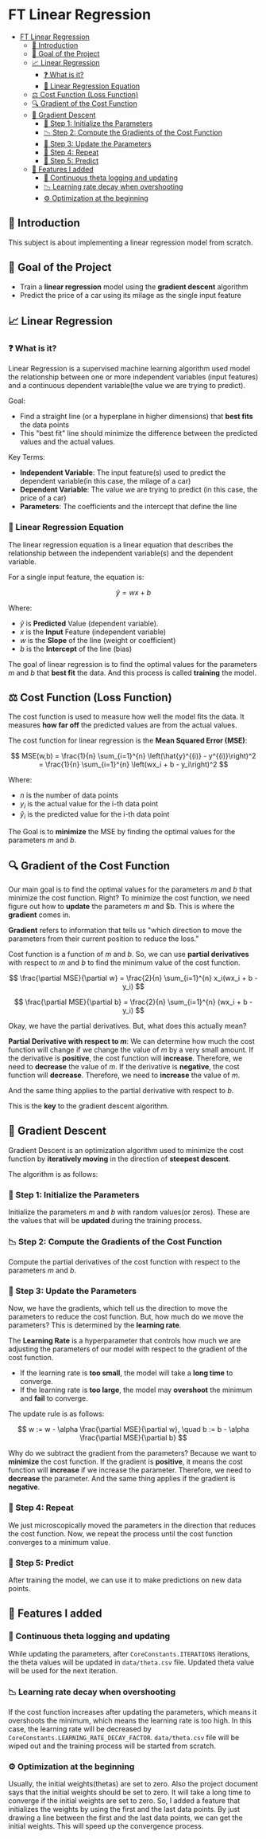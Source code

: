 # FT Linear Regression

- [FT Linear Regression](#ft-linear-regression)
  - [📘 Introduction](#-introduction)
  - [🎯 Goal of the Project](#-goal-of-the-project)
  - [📈 Linear Regression](#-linear-regression)
    - [❓ What is it?](#-what-is-it)
    - [📏 Linear Regression Equation](#-linear-regression-equation)
  - [⚖️ Cost Function (Loss Function)](#️-cost-function-loss-function)
  - [🔍 Gradient of the Cost Function](#-gradient-of-the-cost-function)
  - [🚀 Gradient Descent](#-gradient-descent)
    - [🔢 Step 1: Initialize the Parameters](#-step-1-initialize-the-parameters)
    - [📉 Step 2: Compute the Gradients of the Cost Function](#-step-2-compute-the-gradients-of-the-cost-function)
    - [🔄 Step 3: Update the Parameters](#-step-3-update-the-parameters)
    - [🔁 Step 4: Repeat](#-step-4-repeat)
    - [🔮 Step 5: Predict](#-step-5-predict)
  - [🤩 Features I added](#-features-i-added)
    - [📝 Continuous theta logging and updating](#-continuous-theta-logging-and-updating)
    - [📉 Learning rate decay when overshooting](#-learning-rate-decay-when-overshooting)
    - [⚙️ Optimization at the beginning](#️-optimization-at-the-beginning)

## 📘 Introduction

This subject is about implementing a linear regression model from scratch.

## 🎯 Goal of the Project

- Train a **linear regression** model using the **gradient descent** algorithm
- Predict the price of a car using its milage as the single input feature

## 📈 Linear Regression

### ❓ What is it?

Linear Regression is a supervised machine learning algorithm used model the relationship between one or more independent variables (input features) and a continuous dependent variable(the value we are trying to predict).

Goal:

- Find a straight line (or a hyperplane in higher dimensions) that **best fits** the data points
- This "best fit" line should minimize the difference between the predicted values and the actual values.

Key Terms:

- **Independent Variable**: The input feature(s) used to predict the dependent variable(in this case, the milage of a car)
- **Dependent Variable**: The value we are trying to predict (in this case, the price of a car)
- **Parameters**: The coefficients and the intercept that define the line

### 📏 Linear Regression Equation

The linear regression equation is a linear equation that describes the relationship between the independent variable(s) and the dependent variable.

For a single input feature, the equation is:

$$\hat{y} = wx + b$$

Where:

- $\hat{y}$ is **Predicted** Value (dependent variable).
- $x$ is the **Input** Feature (independent variable)
- $w$ is the **Slope** of the line (weight or coefficient)
- $b$ is the **Intercept** of the line (bias)

The goal of linear regression is to find the optimal values for the parameters $m$ and $b$ that **best fit** the data. And this process is called **training** the model.

## ⚖️ Cost Function (Loss Function)

The cost function is used to measure how well the model fits the data. It measures **how far off** the predicted values are from the actual values.

The cost function for linear regression is the **Mean Squared Error (MSE)**:

$$
MSE(w,b) = \frac{1}{n} \sum_{i=1}^{n} \left(\hat{y}^{(i)} - y^{(i)}\right)^2 = \frac{1}{n} \sum_{i=1}^{n} \left(wx_i + b - y_i\right)^2
$$

Where:

- $n$ is the number of data points
- $y_i$ is the actual value for the i-th data point
- $\hat{y}_i$ is the predicted value for the i-th data point

The Goal is to **minimize** the MSE by finding the optimal values for the parameters $m$ and $b$.

## 🔍 Gradient of the Cost Function

Our main goal is to find the optimal values for the parameters $m$ and $b$ that minimize the cost function. Right? To minimize the cost function, we need figure out how to **update** the parameters $m$ and $b. This is where the **gradient** comes in.

**Gradient** refers to information that tells us "which direction to move the parameters from their current position to reduce the loss."

Cost function is a function of $m$ and $b$. So, we can use **partial derivatives** with respect to $m$ and $b$ to find the minimum value of the cost function.

$$
\frac{\partial MSE}{\partial w} = \frac{2}{n} \sum_{i=1}^{n} x_i(wx_i + b - y_i)
$$

$$
\frac{\partial MSE}{\partial b} = \frac{2}{n} \sum_{i=1}^{n} (wx_i + b - y_i)
$$

Okay, we have the partial derivatives. But, what does this actually mean?

**Partial Derivative with respect to $m$**: We can determine how much the cost function will change if we change the value of $m$ by a very small amount. If the derivative is **positive**, the cost function will **increase**. Therefore, we need to **decrease** the value of $m$. If the derivative is **negative**, the cost function will **decrease**. Therefore, we need to **increase** the value of $m$.

And the same thing applies to the partial derivative with respect to $b$.

This is the **key** to the gradient descent algorithm.

## 🚀 Gradient Descent

Gradient Descent is an optimization algorithm used to minimize the cost function by **iteratively moving** in the direction of **steepest descent**.

The algorithm is as follows:

### 🔢 Step 1: Initialize the Parameters

Initialize the parameters $m$ and $b$ with random values(or zeros). These are the values that will be **updated** during the training process.

### 📉 Step 2: Compute the Gradients of the Cost Function

Compute the partial derivatives of the cost function with respect to the parameters $m$ and $b$.

### 🔄 Step 3: Update the Parameters

Now, we have the gradients, which tell us the direction to move the parameters to reduce the cost function. But, how much do we move the parameters? This is determined by the **learning rate**.

The **Learning Rate** is a hyperparameter that controls how much we are adjusting the parameters of our model with respect to the gradient of the cost function.

- If the learning rate is **too small**, the model will take a **long time** to converge.
- If the learning rate is **too large**, the model may **overshoot** the minimum and **fail** to converge.

The update rule is as follows:

$$
w := w - \alpha \frac{\partial MSE}{\partial w}, \quad b := b - \alpha \frac{\partial MSE}{\partial b}
$$

Why do we subtract the gradient from the parameters? Because we want to **minimize** the cost function. If the gradient is **positive**, it means the cost function will **increase** if we increase the parameter. Therefore, we need to **decrease** the parameter. And the same thing applies if the gradient is **negative**.

### 🔁 Step 4: Repeat

We just microscopically moved the parameters in the direction that reduces the cost function. Now, we repeat the process until the cost function converges to a minimum value.

### 🔮 Step 5: Predict

After training the model, we can use it to make predictions on new data points.

## 🤩 Features I added

### 📝 Continuous theta logging and updating

While updating the parameters, after `CoreConstants.ITERATIONS` iterations, the theta values will be updated in `data/theta.csv` file. Updated theta value will be used for the next iteration.

### 📉 Learning rate decay when overshooting

If the cost function increases after updating the parameters, which means it overshoots the minimum, which means the learning rate is too high. In this case, the learning rate will be decreased by `CoreConstants.LEARNING_RATE_DECAY_FACTOR`. `data/theta.csv` file will be wiped out and the training process will be started from scratch.

### ⚙️ Optimization at the beginning

Usually, the initial weights(thetas) are set to zero. Also the project document says that the initial weights should be set to zero. It will take a long time to converge if the initial weights are set to zero. So, I added a feature that initializes the weights by using the first and the last data points. By just drawing a line between the first and the last data points, we can get the initial weights. This will speed up the convergence process.
